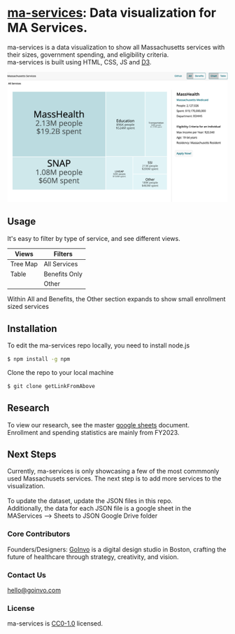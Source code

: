 
# [ma-services](https://goinvo.github.io/ma-services/): Data visualization for MA Services.
ma-services is a data visualization to show all Massachusetts services with their sizes, government spending, and eligibility criteria.  <br />
ma-services is built using HTML, CSS, JS and [D3](https://d3js.org/).

![ma-services](ma-services.png)

## Usage
It's easy to filter by type of service, and see different views. <br />

| Views | Filters | 
| ----- | ---- |
| Tree Map | All Services | 
| Table | Benefits Only | 
|       | Other | 

Within All and Benefits, the Other section expands to show small enrollment sized services       


## Installation
To edit the ma-services repo locally, you need to install node.js 
```bash
$ npm install -g npm
```
Clone the repo to your local machine
```bash
$ git clone getLinkFromAbove
```

## Research
To view our research, see the master [google sheets](https://docs.google.com/spreadsheets/d/16CN-S0y3l6Tk8TizFWQkr3FHQ8-0W07K2vIyocaVyzY/edit?usp=sharing) document.<br />
Enrollment and spending statistics are mainly from FY2023. 

## Next Steps
Currently, ma-services is only showcasing a few of the most commmonly used Massachusets services. The next step is to add more services to the visualization.
<br /><br />
To update the dataset, update the JSON files in this repo. <br />
Additionally, the data for each JSON file is a google sheet in the MAServices --> Sheets to JSON Google Drive folder

### Core Contributors
Founders/Designers: [GoInvo](http://www.goinvo.com) is a digital design studio in Boston, crafting the future of healthcare through strategy, creativity, and vision.

### Contact Us
[hello@goinvo.com](mailto:hello@goinvo.com)  

### License
ma-services is [CC0-1.0](https://github.com/goinvo/ma-services?tab=CC0-1.0-1-ov-file) licensed.

